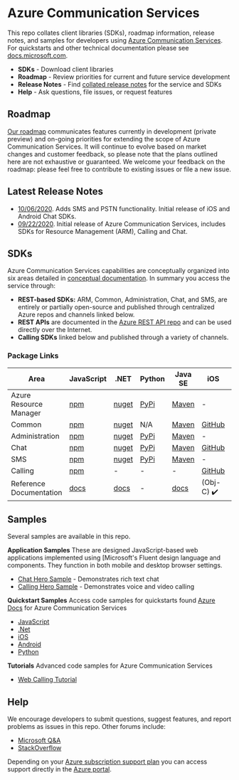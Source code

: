 # Azure Communication Services
This repo collates client libraries (SDKs), roadmap information, release notes, and samples for developers using [Azure Communication Services](https://azure.microsoft.com/en-us/services/communication-services/). For quickstarts and other technical documentation please see [docs.microsoft.com](https://docs.microsoft.com/azure/communication-services/overview).

- **SDKs** - Download client libraries
- **Roadmap** - Review priorities for current and future service development
- **Release Notes** - Find [collated release notes](https://github.com/Azure/Communication/tree/master/releasenotes) for the service and SDKs
- **Help** - Ask questions, file issues, or request features

## Roadmap
[Our roadmap](roadmap.md) communicates features currently in development (private preview) and on-going priorities for extending the scope of Azure Communication Services. It will continue to evolve based on market changes and customer feedback, so please note that the plans outlined here are not exhaustive or guaranteed. We welcome your feedback on the roadmap: please feel free to contribute to existing issues or file a new issue.

## Latest Release Notes 
- [10/06/2020](./releasenotes/2020-October-06.md). Adds SMS and PSTN functionality. Initial release of iOS and Android Chat SDKs.
- [09/22/2020](./releasenotes/2020-September-22.md). Initial release of Azure Communication Services, includes SDKs for Resource Management (ARM), Calling and Chat.

## SDKs

Azure Communication Services capabilities are conceptually organized into six areas detailed in [conceptual documentation](https://docs.microsoft.com/en-us/azure/communication-services/concepts/sdk-options). In summary you access the service through:
- **REST-based SDKs:** ARM, Common, Administration, Chat, and SMS, are entirely or partially open-source and published through centralized Azure repos and channels linked below. 
- **REST APIs** are documented in the [Azure REST API repo](https://github.com/Azure/azure-rest-api-specs) and can be used directly over the Internet. 
- **Calling SDKs** linked below and published through a variety of channels.

### Package Links

| Area           | JavaScript | .NET | Python | Java SE | iOS | Android | Other                          |
| -------------- | ---------- | ---- | ------ | ---- | -------------- | -------------- | ------------------------------ |
| Azure Resource Manager | [npm](https://www.npmjs.com/package/@azure/arm-communication)         | [nuget](https://www.nuget.org/packages/Azure.ResourceManager.Communication)    |   [PyPi](https://pypi.org/project/azure-mgmt-communication/)    |  [Maven](https://search.maven.org/search?q=a:azure-mgmt-communication)   | - | - | [Go via GitHub](https://github.com/Azure/azure-sdk-for-go/releases/tag/v46.3.0) |
| Common         | [npm](https://www.npmjs.com/package/@azure/communication-common)         | [nuget](https://www.nuget.org/packages/Azure.Communication.Common/)    | N/A      | [Maven](https://search.maven.org/search?q=a:azure-communication-common)   | [GitHub](https://github.com/Azure/azure-sdk-for-ios/releases/tag/1.0.0-beta.1)            | [Maven](https://search.maven.org/artifact/com.azure.android/azure-communication-common)             | -                              |
| Administration | [npm](https://www.npmjs.com/package/@azure/communication-administration)         | [nuget](https://www.nuget.org/packages/Azure.Communication.Administration)    | [PyPi](https://pypi.org/project/azure-communication-administration/)      | [Maven](https://search.maven.org/search?q=a:azure-communication-administration)   | -              | -              | -                            |
| Chat           | [npm](https://www.npmjs.com/package/@azure/communication-chat)        | [nuget](https://www.nuget.org/packages/Azure.Communication.Chat)     | [PyPi](https://pypi.org/project/azure-communication-chat/)     | [Maven](https://search.maven.org/search?q=a:azure-communication-chat)   | [GitHub](https://github.com/Azure/azure-sdk-for-ios/releases)  | [Maven](https://search.maven.org/search?q=a:azure-communication-chat)   | -                              |
| SMS            | [npm](https://www.npmjs.com/package/@azure/communication-sms)         | [nuget](https://www.nuget.org/packages/Azure.Communication.Sms)    | [PyPi](https://pypi.org/project/azure-communication-sms/)       | [Maven](https://search.maven.org/artifact/com.azure/azure-communication-sms)   | -              | -              | -                              |
| Calling        | [npm](https://www.npmjs.com/package/@azure/communication-calling)         | -      | -      | -     | [GitHub](https://github.com/Azure/Communication/releases/tag/v1.0.0-beta.2)     | [Maven](https://search.maven.org/artifact/com.azure.android/azure-communication-calling/)            | -                              |
| Reference Documentation     | [docs](https://azure.github.io/azure-sdk-for-js/communication.html)         | [docs](https://azure.github.io/azure-sdk-for-net/communication.html)      | -      | [docs](http://azure.github.io/azure-sdk-for-java/communication.html)     | (Obj-C) ✔️     | ✔️            | -                              |

## Samples

Several samples are available in this repo.

**Application Samples**
These are designed JavaScript-based web applications implemented using [Microsoft's Fluent design language and components. They function in both mobile and desktop browser settings.

- [Chat Hero Sample](https://github.com/Azure-Samples/communication-services-web-chat-hero) - Demonstrates rich text chat
- [Calling Hero Sample](https://github.com/Azure-Samples/communication-services-web-calling-hero) - Demonstrates voice and video calling

**Quickstart Samples**
Access code samples for quickstarts found [Azure Docs](https://docs.microsoft.com/en-us/azure/communication-services/) for Azure Communication Services
 
 - [JavaScript](https://github.com/Azure-Samples/communication-services-javascript-quickstarts/)
 - [.Net](https://github.com/Azure-Samples/communication-services-dotnet-quickstarts/)
 - [iOS](https://github.com/Azure-Samples/communication-services-ios-quickstarts/)
 - [Android](https://github.com/Azure-Samples/communication-services-android-quickstarts/)
 - [Python](https://github.com/Azure-Samples/communication-services-python-quickstarts/)
 
 **Tutorials**
 Advanced code samples for Azure Communication Services
 
 - [Web Calling Tutorial](https://github.com/Azure-Samples/communication-services-web-calling-tutorial)

## Help

We encourage developers to submit questions, suggest features, and report problems as issues in this repo. Other forums include:

- [Microsoft Q&A](https://docs.microsoft.com/en-us/answers/index.html)
- [StackOverflow](https://stackoverflow.com/questions/tagged/azure+communication)

Depending on your [Azure subscription support plan](https://azure.microsoft.com/support/plans/) you can access support directly in the [Azure portal](https://azure.microsoft.com/en-us/support/create-ticket/).
